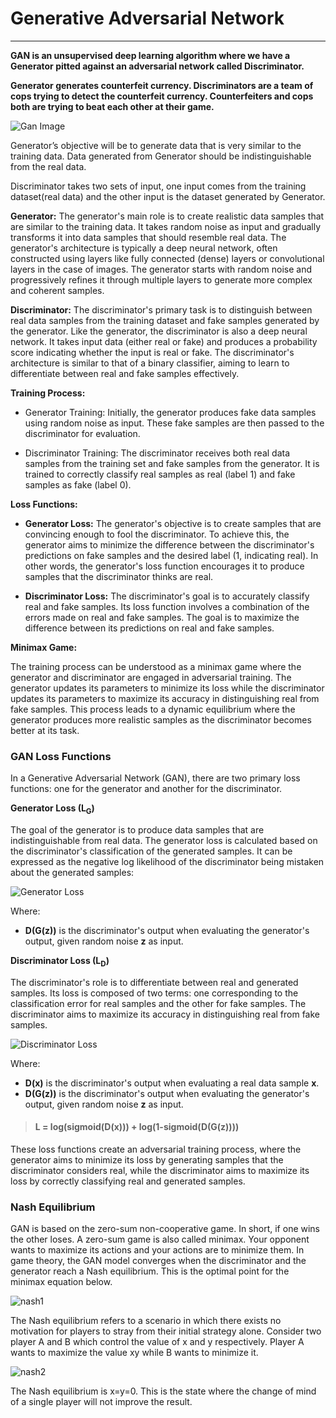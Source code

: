 # Generative Adversarial Network

---

**GAN is an unsupervised deep learning algorithm where we have a Generator pitted against an adversarial network called Discriminator.**

**Generator generates counterfeit currency. Discriminators are a team of cops trying to detect the counterfeit currency. Counterfeiters and cops both are trying to beat each other at their game.**

![Gan Image](https://miro.medium.com/v2/resize:fit:828/format:webp/1*t78gwhhw-hn1CgXc1K89wA.png)

Generator’s objective will be to generate data that is very similar to the training data. Data generated from Generator should be indistinguishable from the real data.

Discriminator takes two sets of input, one input comes from the training dataset(real data) and the other input is the dataset generated by Generator.

**Generator:**
The generator's main role is to create realistic data samples that are similar to the training data. It takes random noise as input and gradually transforms it into data samples that should resemble real data. The generator's architecture is typically a deep neural network, often constructed using layers like fully connected (dense) layers or convolutional layers in the case of images. The generator starts with random noise and progressively refines it through multiple layers to generate more complex and coherent samples.


**Discriminator:**
The discriminator's primary task is to distinguish between real data samples from the training dataset and fake samples generated by the generator. Like the generator, the discriminator is also a deep neural network. It takes input data (either real or fake) and produces a probability score indicating whether the input is real or fake. The discriminator's architecture is similar to that of a binary classifier, aiming to learn to differentiate between real and fake samples effectively.


**Training Process:**
- Generator Training: Initially, the generator produces fake data samples using random noise as input. These fake samples are then passed to the discriminator for evaluation.


- Discriminator Training: The discriminator receives both real data samples from the training set and fake samples from the generator. It is trained to correctly classify real samples as real (label 1) and fake samples as fake (label 0).

**Loss Functions:**
- **Generator Loss:** The generator's objective is to create samples that are convincing enough to fool the discriminator. To achieve this, the generator aims to minimize the difference between the discriminator's predictions on fake samples and the desired label (1, indicating real). In other words, the generator's loss function encourages it to produce samples that the discriminator thinks are real.


- **Discriminator Loss:** The discriminator's goal is to accurately classify real and fake samples. Its loss function involves a combination of the errors made on real and fake samples. The goal is to maximize the difference between its predictions on real and fake samples.

**Minimax Game:**

The training process can be understood as a minimax game where the generator and discriminator are engaged in adversarial training. The generator updates its parameters to minimize its loss while the discriminator updates its parameters to maximize its accuracy in distinguishing real from fake samples. This process leads to a dynamic equilibrium where the generator produces more realistic samples as the discriminator becomes better at its task.


### GAN Loss Functions

In a Generative Adversarial Network (GAN), there are two primary loss functions: one for the generator and another for the discriminator.

**Generator Loss (L<sub>G</sub>)**

The goal of the generator is to produce data samples that are indistinguishable from real data. The generator loss is calculated based on the discriminator's classification of the generated samples. It can be expressed as the negative log likelihood of the discriminator being mistaken about the generated samples:

![Generator Loss](https://latex.codecogs.com/svg.image?L_G&space;=&space;-\log(D(G(z))))

Where:
- **D(G(z))** is the discriminator's output when evaluating the generator's output, given random noise **z** as input.


**Discriminator Loss (L<sub>D</sub>)**

The discriminator's role is to differentiate between real and generated samples. Its loss is composed of two terms: one corresponding to the classification error for real samples and the other for fake samples. The discriminator aims to maximize its accuracy in distinguishing real from fake samples.

![Discriminator Loss](https://latex.codecogs.com/svg.image?L_D&space;=&space;-\log(D(x))&space;-&space;\log(1&space;-&space;D(G(z))))

Where:
- **D(x)** is the discriminator's output when evaluating a real data sample **x**.
- **D(G(z))** is the discriminator's output when evaluating the generator's output, given random noise **z** as input.

 > #### L = log(sigmoid(D(x))) + log(1-sigmoid(D(G(z))))


These loss functions create an adversarial training process, where the generator aims to minimize its loss by generating samples that the discriminator considers real, while the discriminator aims to maximize its loss by correctly classifying real and generated samples.

### Nash Equilibrium

GAN is based on the zero-sum non-cooperative game. In short, if one wins the other loses. A zero-sum game is also called minimax. Your opponent wants to maximize its actions and your actions are to minimize them. In game theory, the GAN model converges when the discriminator and the generator reach a Nash equilibrium. This is the optimal point for the minimax equation below.

![nash1](https://miro.medium.com/v2/resize:fit:828/format:webp/1*l9se1koH_eQdZesko5eQpw.jpeg)

The Nash equilibrium refers to a scenario in which there exists no motivation for players to stray from their initial strategy alone. Consider two player A and B which control the value of x and y respectively. Player A wants to maximize the value xy while B wants to minimize it.

![nash2](https://miro.medium.com/v2/resize:fit:1400/format:webp/1*5FT0yTKZhl1JsxR6uN026w.jpeg)

The Nash equilibrium is x=y=0. This is the state where the change of mind of a single player will not improve the result. 


